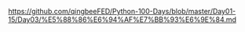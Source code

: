 https://github.com/qingbeeFED/Python-100-Days/blob/master/Day01-15/Day03/%E5%88%86%E6%94%AF%E7%BB%93%E6%9E%84.md
